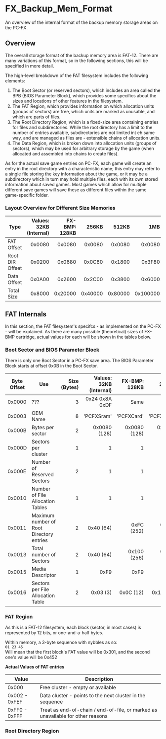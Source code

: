 # FX_Backup_Mem_Format

An overview of the internal format of the backup memory storage areas on the PC-FX.

## Overview

The overall storage format of the backup memory area is FAT-12.  There are many variations of this
format, so in the following sections, this will be specified in more detail.

The high-level breakdown of the FAT filesystem includes the following elements:
 1. The Boot Sector (or reserved sectors), which includes an area called the BPB (BIOS Parameter Block),
which provides some specifics about the sizes and locations of other features in the filesystem.
 2. The FAT Region, which provides information on which allocation units (groups of sectors) are free,
which units are marked as unusable, and which are parts of files.
 3. The Root Directory Region, which is a fixed-size area containing entries for files and
subdirectories. While the root directory has a limit to the number of entries available,
subdirectories are not limited int eh same way, and are managed as files are - extensible chains of
allocation units.
 4. The Data Region, which is broken down into allocation units (groups of sectors), which
may be used for arbitrary storage by the game (when allocated and assembled into chains to create
files).

As for the actual save game entries on PC-FX, each game will create an entry in the root directory
with a characteristic name; this entry may refer to a single file storing the key information about
the game, or it may be a subdirectory which in turn may hold multiple files, each with its own stored
information about saved games. Most games which allow for multiple different save games will save
these as different files within the same game-specific folder.

### Layout Overview for Different Size Memories

| Type | Values: 32KB (Internal) | FX-BMP: 128KB | 256KB | 512KB | 1MB | 2MB | 4MB | 8MB |
|-----------|-------------:|--------:|--------:|-------:|------:|------:|------:|------:|
| FAT Offset | 0x0080 | 0x0080 | 0x0080 | 0x0080 | 0x0080 | 0x0080 | 0x0080 | 0x0080 |
| Root DIR Offset | 0x0200 | 0x0680 | 0x0C80 | 0x1800 | 0x3F80 | 0x4000 | 0x4080 | 0x4080 |
| Data Offset | 0x0A00 | 0x2600 | 0x2C00 | 0x3800 | 0x6000 | 0x6000 | 0x6000 | 0x6000 |
| Total Size | 0x8000 | 0x20000 | 0x40000 | 0x80000 | 0x100000 | 0x200000 | 0x400000 | 0x800000 |


## FAT Internals

In this section, the FAT filesystem's specifcs - as implemented on the PC-FX - will be explained.
As there are many possible (theoretical) sizes of FX-BMP cartridge, actual values for each will
be shown in the tables below.

### Boot Sector and BIOS Parameter Block

There is only one Boot Sector in a PC-FX save area.
The BIOS Parameter Block starts at offset 0x0B in the Boot Sector.

| Byte Offset | Use | Size (Bytes) | Values: 32KB (Internal) | FX-BMP: 128KB | 256KB | 512KB | 1MB | 2MB | 4MB | 8MB |
|-----------|-------|-------------:|------:|--------:|--------:|-------:|------:|------:|------:|------:|
| 0x0000 | ??? | 3 | 0x24 0x8A 0xDF | Same | Same | Same | Same | Same | Same | Same |
| 0x0003 | OEM Name | 8 | 'PCFXSram' | 'PCFXCard' | 'PCFXCard' | 'PCFXCard' | 'PCFXCard' | 'PCFXCard' | 'PCFXCard' | 'PCFXCard' |
| 0x000B | Bytes per sector | 2 | 0x0080 (128) | 0x0080 (128) | 0x0080 (128) | 0x0080 (128) | 0x0080 (128) | 0x0080 (128) | 0x0080 (128) | 0x0080 (128) |
| 0x000D | Sectors per cluster | 1 | 1 | 1 | 1 | 1 | 1 | 2 | 4 | 8 |
| 0x000E | Number of Reserved Sectors | 2 | 1 | 1 | 1 | 1 | 1 | 1 | 1 | 1 |
| 0x0010 | Number of File Allocation Tables | 1 | 1 | 1 | 1 | 1 | 1 | 1 | 1 | 1 |
| 0x0011 | Maximum number of Root Directory entries | 2 | 0x40 (64) | 0xFC (252) | 0x100 (256) | 0x100 (256) | 0x104 (260) | 0x100 (256) | 0xFC (252) | 0xFC (252) |
| 0x0013 | Total number of Sectors | 2 | 0x40 (64) | 0x100 (256) | 0x200 (512) | 0x400 (1024) | 0x800 (2048) |  |  |  |
| 0x0015 | Media Descriptor | 1 | 0xF9 | 0xF9 | 0xF9 | 0xF9 | 0xF9 | 0xF9 | 0xF9 | 0xF9 |
| 0x0016 | Sectors per File Allocation Table | 2 | 0x03 (3) | 0x0C (12) | 0x17 (23) | 0x2F (47) | 0x7E (126) | 0x7F (127) | 0x80 (128) | 0x80 (128) |

### FAT Region

As this is a FAT-12 filesystem, each block (sector, in most cases) is represented by 12 bits, or one-and-a-half bytes.

Within memory, a 3-byte sequence with nybbles as so:\
```01 23 45```\
Will mean that the first block's FAT value will be 0x301, and the second one's value will be 0x452

**Actual Values of FAT entries**

| Value | Description |
|-------|-------------|
| 0x000 | Free cluster - empty or available |
| 0x002 - 0xFEF | Data cluster - points to the next cluster in the sequence |
| 0xFF0 - 0xFFF | Treat as end-of-chain / end-of-file, or marked as unavailable for other reasons |

### Root Directory Region

 
